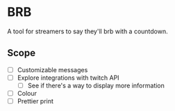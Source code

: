 # BRB

A tool for streamers to say they'll brb with a countdown.

## Scope

- [ ] Customizable messages
- [ ] Explore integrations with twitch API
    - [ ] See if there's a way to display more information
- [ ] Colour
- [ ] Prettier print